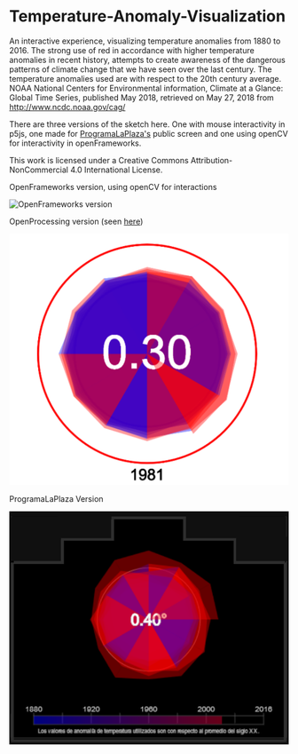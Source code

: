 # Temperature-Anomaly-Visualization

An interactive experience, visualizing temperature anomalies from 1880 to 2016. The strong use of red in accordance with higher temperature anomalies in recent history, attempts to create awareness of the dangerous patterns of climate change that we have seen over the last century. The temperature anomalies used are with respect to the 20th century average. NOAA National Centers for Environmental information, Climate at a Glance: Global Time Series, published May 2018, retrieved on May 27, 2018 from http://www.ncdc.noaa.gov/cag/

There are three versions of the sketch here.  One with mouse interactivity in p5js, one made for [ProgramaLaPlaza's](http://programalaplaza.medialab-prado.es/#/home) public screen and one using openCV for interactivity in openFrameworks.

This work is licensed under a Creative Commons Attribution-NonCommercial 4.0 International License.

OpenFrameworks version, using openCV for interactions

![OpenFrameworks version](https://raw.githubusercontent.com/seem-less/Temperature-Anomaly-Visualization/master/oF%20with%20openCV/hand%20interaction.gif)

OpenProcessing version (seen [here](https://www.openprocessing.org/sketch/553781))

![OpenProcessing Version](https://raw.githubusercontent.com/seem-less/Temperature-Anomaly-Visualization/master/openprocessing%20example.png)

ProgramaLaPlaza Version

![ProgramaLaPlaza preview](https://raw.githubusercontent.com/seem-less/Temperature-Anomaly-Visualization/master/programaplaza.png)
